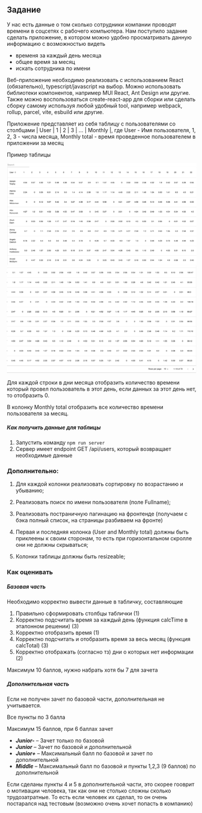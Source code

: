 ## Задание

У нас есть данные о том сколько сотрудники компании проводят времени в соцсетях с рабочего компьютера. Нам поступило задание сделать приложение, в котором можно удобно просматривать данную информацию с возможностью видеть
- временя за каждый день месяца
- общее время за месяц
- искать сотрудника по имени


Веб-приложение необходимо реализовать с использованием React (обязательно), typescript/javascript на выбор. Можно использовать библиотеки компонентов, например MUI React, Ant Design или другие. Также можно воспользоваться create-react-app для сборки или сделать сборку самому используя любой удобный tool, например webpack, rollup, parcel, vite, esbuild или другие.


Приложение представляет из себя таблицу с пользователями со столбцами | User | 1 | 2 | 3 | ... | Monthly |, где User - Имя пользователя, 1, 2, 3 - числа месяца, Monthly total - время проведенное пользователем в приложении за месяц


Пример таблицы

![example1](/example1.png "example1")
![example2](/example2.png "example2")

Для каждой строки в дни месяца отобразить количество времени который провел пользователь в этот день, если данных за этот день нет, то отобразить 0.

В колонку Monthly total отобразить все количество времени пользователя за месяц.

##### Как получить данные для таблицы

1. Запустить команду `npm run server`
2. Сервер имеет endpoint GET /api/users, который возвращает необходимые данные

### Дополнительно:


1. Для каждой колонки реализовать сортировку по возрастанию и убыванию;
2. Реализовать поиск по имени пользователя (поле Fullname);
3. Реализовать постраничную пагинацию на фронтенде (получаем с бэка полный список, на страницы разбиваем на фронте)

4. Первая и последняя колонка (User and Monthly total) должны быть приклеены к своим сторонам, то есть при горизонтальном скролле они не должны скрываться;
5. Колонки таблицы должны быть resizeable;

### Как оценивать

##### Базовая часть

Необходимо корректно вывести данные в табличку, составляющие

1. Правильно сформировать столбцы таблички (1)
2. Корректно подсчитать время за каждый день (функция calcTime в эталонном решении) (3)
3. Корректно отобразить время (1)
4. Корректно подсчитать и отобразить время за весь месяц  (функция calcTotal) (3)
5. Корректно отображать (согласно тз) дни о которых нет информации (2)

Максимум 10 баллов, нужно набрать хотя бы 7 для зачета

##### Дополнительная часть

Если не получен зачет по базовой части, дополнительная не учитывается.

Все пункты по 3 балла

Максимум 15 баллов, при 6 баллах зачет


- ***Junior-*** – Зачет только по базовой
- ***Junior*** – Зачет по базовой и дополнительной
- ***Junior+*** – Максимальный балл по базовой и зачет по дополнительной
- ***Middle*** – Максимальный балл по базовой и пункты 1,2,3 (9 баллов) по дополнительной

Если сделаны пункты 4 и 5 в дополнительной части, это скорее гооврит о мотивации человека, так как они не столько сложны сколько трудозатратные. То есть если человек их сделал, то он очень постарался над тестовым (возможно очень хочет попасть в компанию)
